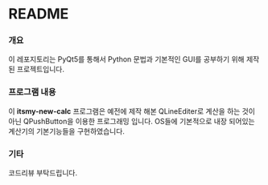 # README

### 개요
이 레포지토리는 PyQt5를 통해서 Python 문법과 기본적인 GUI를 공부하기 위해 제작된 프로젝트입니다.

### 프로그램 내용
이 **itsmy-new-calc** 프로그램은 예전에 제작 해본 QLineEditer로 계산을 하는 것이 아닌 QPushButton을 이용한 프로그래밍 입니다. OS들에 기본적으로 내장 되어있는 계산기의 기본기능들을 구현하였습니다.

### 기타
코드리뷰 부탁드립니다.
